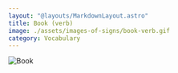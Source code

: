 ```yaml
---
layout: "@layouts/MarkdownLayout.astro"
title: Book (verb)
image: ./assets/images-of-signs/book-verb.gif
category: Vocabulary
---
```


![Book](@signs/book-verb.gif)
